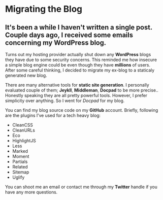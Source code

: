 # Migrating the Blog

## It's been a while I haven't written a single post. Couple days ago, I received some emails concerning my WordPress blog.

Turns out my hosting provider actually shut down any **WordPress** blogs they have due to some security concerns. This reminded me how insecure a simple blog engine could be even though they have **millions** of users. After some careful thinking, I decided to migrate my ex-blog to a staticaly generated new blog.

There are many alternative tools for **static site generation**. I personally evaluated couple of them; **Jeykll**, **Middleman**, **Docpad** to be more precise.. Honestly speaking they are all pretty powerful tools. However, I prefer simplicity over anything. So I went for *Docpad* for my blog.

You can find my blog source code on my **GitHub** account. Briefly, following are the plugins I've used for a tech heavy blog:

* CleanCSS
* CleanURLs
* Eco
* HighlightJS
* Less
* Marked
* Moment
* Partials
* Related
* Sitemap
* Uglify

You can shoot me an email or contact me through my **Twitter** handle if you have any more questions.
